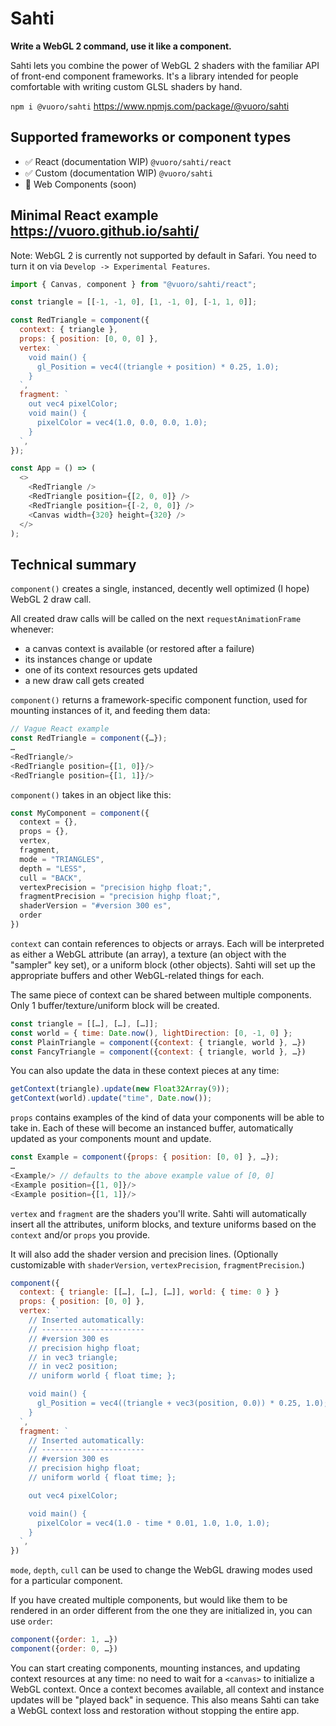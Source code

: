 # Sahti

**Write a WebGL 2 command, use it like a component.**

Sahti lets you combine the power of WebGL 2 shaders with the familiar API of front-end component frameworks. It's a library intended for people comfortable with writing custom GLSL shaders by hand.

`npm i @vuoro/sahti`
https://www.npmjs.com/package/@vuoro/sahti

## Supported frameworks or component types

- ✅ React (documentation WIP) `@vuoro/sahti/react`
- ✅ Custom (documentation WIP) `@vuoro/sahti`
- 🚫 Web Components (soon)

## Minimal React example https://vuoro.github.io/sahti/

Note: WebGL 2 is currently not supported by default in Safari. You need to turn it on via `Develop -> Experimental Features`.

```js
import { Canvas, component } from "@vuoro/sahti/react";

const triangle = [[-1, -1, 0], [1, -1, 0], [-1, 1, 0]];

const RedTriangle = component({
  context: { triangle },
  props: { position: [0, 0, 0] },
  vertex: `
    void main() {
      gl_Position = vec4((triangle + position) * 0.25, 1.0);
    }
  `,
  fragment: `
    out vec4 pixelColor;
    void main() {
      pixelColor = vec4(1.0, 0.0, 0.0, 1.0);
    }
  `,
});

const App = () => (
  <>
    <RedTriangle />
    <RedTriangle position={[2, 0, 0]} />
    <RedTriangle position={[-2, 0, 0]} />
    <Canvas width={320} height={320} />
  </>
);
```

## Technical summary

`component()` creates a single, instanced, decently well optimized (I hope) WebGL 2 draw call.

All created draw calls will be called on the next `requestAnimationFrame` whenever:

- a canvas context is available (or restored after a failure)
- its instances change or update
- one of its context resources gets updated
- a new draw call gets created

`component()` returns a framework-specific component function, used for mounting instances of it, and feeding them data:

```js
// Vague React example
const RedTriangle = component({…});
…
<RedTriangle/>
<RedTriangle position={[1, 0]}/>
<RedTriangle position={[1, 1]}/>
```

`component()` takes in an object like this:

```js
const MyComponent = component({
  context = {},
  props = {},
  vertex,
  fragment,
  mode = "TRIANGLES",
  depth = "LESS",
  cull = "BACK",
  vertexPrecision = "precision highp float;",
  fragmentPrecision = "precision highp float;",
  shaderVersion = "#version 300 es",
  order
})
```

`context` can contain references to objects or arrays. Each will be interpreted as either a WebGL attribute (an array), a texture (an object with the "sampler" key set), or a uniform block (other objects). Sahti will set up the appropriate buffers and other WebGL-related things for each.

The same piece of context can be shared between multiple components. Only 1 buffer/texture/uniform block will be created.

```js
const triangle = [[…], […], […]];
const world = { time: Date.now(), lightDirection: [0, -1, 0] };
const PlainTriangle = component({context: { triangle, world }, …})
const FancyTriangle = component({context: { triangle, world }, …})
```

You can also update the data in these context pieces at any time:

```js
getContext(triangle).update(new Float32Array(9));
getContext(world).update("time", Date.now());
```

`props` contains examples of the kind of data your components will be able to take in. Each of these will become an instanced buffer, automatically updated as your components mount and update.

```js
const Example = component({props: { position: [0, 0] }, …});
…
<Example/> // defaults to the above example value of [0, 0]
<Example position={[1, 0]}/>
<Example position={[1, 1]}/>
```

`vertex` and `fragment` are the shaders you'll write. Sahti will automatically insert all the attributes, uniform blocks, and texture uniforms based on the `context` and/or `props` you provide.

It will also add the shader version and precision lines. (Optionally customizable with `shaderVersion`, `vertexPrecision`, `fragmentPrecision`.)

```js
component({
  context: { triangle: [[…], […], […]], world: { time: 0 } }
  props: { position: [0, 0] },
  vertex: `
    // Inserted automatically:
    // -----------------------
    // #version 300 es
    // precision highp float;
    // in vec3 triangle;
    // in vec2 position;
    // uniform world { float time; };

    void main() {
      gl_Position = vec4((triangle + vec3(position, 0.0)) * 0.25, 1.0);
    }
  `,
  fragment: `
    // Inserted automatically:
    // -----------------------
    // #version 300 es
    // precision highp float;
    // uniform world { float time; };

    out vec4 pixelColor;

    void main() {
      pixelColor = vec4(1.0 - time * 0.01, 1.0, 1.0, 1.0);
    }
  `,
})
```

`mode`, `depth`, `cull` can be used to change the WebGL drawing modes used for a particular component.

If you have created multiple components, but would like them to be rendered in an order different from the one they are initialized in, you can use `order`:

```js
component({order: 1, …})
component({order: 0, …})
```

You can start creating components, mounting instances, and updating context resources at any time: no need to wait for a `<canvas>` to initialize a WebGL context. Once a context becomes available, all context and instance updates will be "played back" in sequence. This also means Sahti can take a WebGL context loss and restoration without stopping the entire app.
